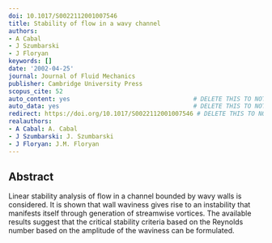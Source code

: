 ```yaml
---
doi: 10.1017/S0022112001007546
title: Stability of flow in a wavy channel
authors:
- A Cabal
- J Szumbarski
- J Floryan
keywords: []
date: '2002-04-25'
journal: Journal of Fluid Mechanics
publisher: Cambridge University Press
scopus_cite: 52
auto_content: yes                                  # DELETE THIS TO NOT AUTO GENERATE CONTENT
auto_data: yes                                     # DELETE THIS TO NOT AUTO GENERATE METADATA
redirect: https://doi.org/10.1017/S0022112001007546 # DELETE THIS TO NOT REDIRECT
realauthors:
- A Cabal: A. Cabal
- J Szumbarski: J. Szumbarski
- J Floryan: J.M. Floryan
---
```



## Abstract
Linear stability analysis of flow in a channel bounded by wavy walls is considered. It is shown that wall waviness gives rise to an instability that manifests itself through generation of streamwise vortices. The available results suggest that the critical stability criteria based on the Reynolds number based on the amplitude of the waviness can be formulated.
